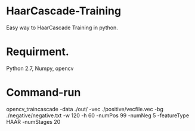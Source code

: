 # HaarCascade-Training
Easy way to HaarCascade Training in python.

# Requirment.
Python 2.7, 
Numpy, 
opencv

# Command-run
opencv_traincascade -data ./out/ -vec ./positive/vecfile.vec -bg ./negative/negative.txt -w 120 -h 60 -numPos 99 -numNeg 5  -featureType HAAR -numStages 20
